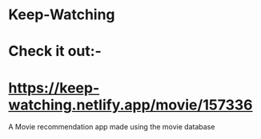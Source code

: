 # Keep-Watching
# Check it out:-
# https://keep-watching.netlify.app/movie/157336
A Movie recommendation app made using the movie database
